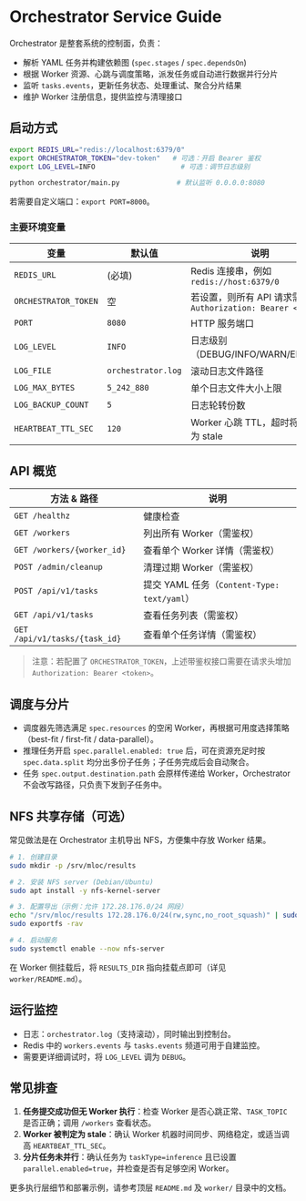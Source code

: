 # Orchestrator Service Guide

Orchestrator 是整套系统的控制面，负责：
- 解析 YAML 任务并构建依赖图 (`spec.stages` / `spec.dependsOn`)
- 根据 Worker 资源、心跳与调度策略，派发任务或自动进行数据并行分片
- 监听 `tasks.events`，更新任务状态、处理重试、聚合分片结果
- 维护 Worker 注册信息，提供监控与清理接口

## 启动方式
```bash
export REDIS_URL="redis://localhost:6379/0"
export ORCHESTRATOR_TOKEN="dev-token"   # 可选：开启 Bearer 鉴权
export LOG_LEVEL=INFO                     # 可选：调节日志级别

python orchestrator/main.py              # 默认监听 0.0.0.0:8080
```
若需要自定义端口：`export PORT=8000`。

### 主要环境变量
| 变量 | 默认值 | 说明 |
|------|--------|------|
| `REDIS_URL` | (必填) | Redis 连接串，例如 `redis://host:6379/0` |
| `ORCHESTRATOR_TOKEN` | 空 | 若设置，则所有 API 请求需携带 `Authorization: Bearer <token>` |
| `PORT` | `8080` | HTTP 服务端口 |
| `LOG_LEVEL` | `INFO` | 日志级别（DEBUG/INFO/WARN/ERROR） |
| `LOG_FILE` | `orchestrator.log` | 滚动日志文件路径 |
| `LOG_MAX_BYTES` | `5_242_880` | 单个日志文件大小上限 |
| `LOG_BACKUP_COUNT` | `5` | 日志轮转份数 |
| `HEARTBEAT_TTL_SEC` | `120` | Worker 心跳 TTL，超时将被判定为 stale |

## API 概览
| 方法 & 路径 | 说明 |
|-------------|------|
| `GET /healthz` | 健康检查 |
| `GET /workers` | 列出所有 Worker（需鉴权）|
| `GET /workers/{worker_id}` | 查看单个 Worker 详情（需鉴权）|
| `POST /admin/cleanup` | 清理过期 Worker（需鉴权）|
| `POST /api/v1/tasks` | 提交 YAML 任务（`Content-Type: text/yaml`）|
| `GET /api/v1/tasks` | 查看任务列表（需鉴权）|
| `GET /api/v1/tasks/{task_id}` | 查看单个任务详情（需鉴权）|

> 注意：若配置了 `ORCHESTRATOR_TOKEN`，上述带鉴权接口需要在请求头增加 `Authorization: Bearer <token>`。

## 调度与分片
- 调度器先筛选满足 `spec.resources` 的空闲 Worker，再根据可用度选择策略（best-fit / first-fit / data-parallel）。
- 推理任务开启 `spec.parallel.enabled: true` 后，可在资源充足时按 `spec.data.split` 均分出多份子任务；子任务完成后会自动聚合。
- 任务 `spec.output.destination.path` 会原样传递给 Worker，Orchestrator 不会改写路径，只负责下发到子任务中。

## NFS 共享存储（可选）
常见做法是在 Orchestrator 主机导出 NFS，方便集中存放 Worker 结果。

```bash
# 1. 创建目录
sudo mkdir -p /srv/mloc/results

# 2. 安装 NFS server (Debian/Ubuntu)
sudo apt install -y nfs-kernel-server

# 3. 配置导出（示例：允许 172.28.176.0/24 网段）
echo "/srv/mloc/results 172.28.176.0/24(rw,sync,no_root_squash)" | sudo tee -a /etc/exports
sudo exportfs -rav

# 4. 启动服务
sudo systemctl enable --now nfs-server
```
在 Worker 侧挂载后，将 `RESULTS_DIR` 指向挂载点即可（详见 `worker/README.md`）。

## 运行监控
- 日志：`orchestrator.log`（支持滚动），同时输出到控制台。
- Redis 中的 `workers.events` 与 `tasks.events` 频道可用于自建监控。
- 需要更详细调试时，将 `LOG_LEVEL` 调为 `DEBUG`。

## 常见排查
1. **任务提交成功但无 Worker 执行**：检查 Worker 是否心跳正常、`TASK_TOPIC` 是否正确；调用 `/workers` 查看状态。
2. **Worker 被判定为 stale**：确认 Worker 机器时间同步、网络稳定，或适当调高 `HEARTBEAT_TTL_SEC`。
3. **分片任务未并行**：确认任务为 `taskType=inference` 且已设置 `parallel.enabled=true`，并检查是否有足够空闲 Worker。

更多执行层细节和部署示例，请参考顶层 `README.md` 及 `worker/` 目录中的文档。
